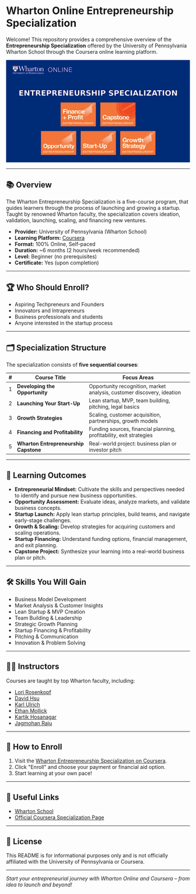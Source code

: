 # Wharton Online Entrepreneurship Specialization

Welcome! This repository provides a comprehensive overview of the **Entrepreneurship Specialization** offered by the University of Pennsylvania Wharton School through the Coursera online learning platform.

![pl](assets/ES_BG_5.png)

---

## 📚 Overview

The Wharton Entrepreneurship Specialization is a five-course program, that guides learners through the process of launching and growing a startup. Taught by renowned Wharton faculty, the specialization covers ideation, validation, launching, scaling, and financing new ventures.

- **Provider:** University of Pennsylvania (Wharton School)
- **Learning Platform:** [Coursera](https://www.coursera.org/specializations/wharton-entrepreneurship)
- **Format:** 100% Online, Self-paced
- **Duration:** ~6 months (2 hours/week recommended)
- **Level:** Beginner (no prerequisites)
- **Certificate:** Yes (upon completion)

---

## 🏆 Who Should Enroll?

- Aspiring Techpreneurs and Founders
- Innovators and Intrapreneurs
- Business professionals and students
- Anyone interested in the startup process

---

## 🗂️ Specialization Structure

The specialization consists of **five sequential courses**:

| # | Course Title                                      | Focus Areas |
|---|---------------------------------------------------|-------------|
| 1 | **Developing the Opportunity**                    | Opportunity recognition, market analysis, customer discovery, ideation |
| 2 | **Launching Your Start-Up**                       | Lean startup, MVP, team building, pitching, legal basics |
| 3 | **Growth Strategies**                             | Scaling, customer acquisition, partnerships, growth models |
| 4 | **Financing and Profitability**                   | Funding sources, financial planning, profitability, exit strategies |
| 5 | **Wharton Entrepreneurship Capstone**             | Real-world project: business plan or investor pitch |

---

## 🎯 Learning Outcomes

- **Entrepreneurial Mindset:** Cultivate the skills and perspectives needed to identify and pursue new business opportunities.
- **Opportunity Assessment:** Evaluate ideas, analyze markets, and validate business concepts.
- **Startup Launch:** Apply lean startup principles, build teams, and navigate early-stage challenges.
- **Growth & Scaling:** Develop strategies for acquiring customers and scaling operations.
- **Startup Financing:** Understand funding options, financial management, and exit planning.
- **Capstone Project:** Synthesize your learning into a real-world business plan or pitch.

---

## 🛠️ Skills You Will Gain

- Business Model Development
- Market Analysis & Customer Insights
- Lean Startup & MVP Creation
- Team Building & Leadership
- Strategic Growth Planning
- Startup Financing & Profitability
- Pitching & Communication
- Innovation & Problem Solving

---

## 👨‍🏫 Instructors

Courses are taught by top Wharton faculty, including:

- [Lori Rosenkopf](https://mgmt.wharton.upenn.edu/profile/rosenkol)
- [David Hsu](https://mgmt.wharton.upenn.edu/profile/dhsu)
- [Karl Ulrich](https://oid.wharton.upenn.edu/profile/ulrich)
- [Ethan Mollick](https://mgmt.wharton.upenn.edu/profile/emollick)
- [Kartik Hosanagar](https://oid.wharton.upenn.edu/profile/kartikh)
- [Jagmohan Raju](https://marketing.wharton.upenn.edu/profile/rajuj)

---

## 🚀 How to Enroll

1. Visit the [Wharton Entrepreneurship Specialization on Coursera](https://www.coursera.org/specializations/wharton-entrepreneurship).
2. Click "Enroll" and choose your payment or financial aid option.
3. Start learning at your own pace!

---

## 🔗 Useful Links

- [Wharton School](https://platform.onlinelearning.upenn.edu/offering/entrepreneurship-specialization-a0Q2E00000JmMP5UAN)
- [Official Coursera Specialization Page](https://www.coursera.org/specializations/wharton-entrepreneurship)


---

## 📜 License

This README is for informational purposes only and is not officially affiliated with the University of Pennsylvania or Coursera.

---

*Start your entrepreneurial journey with Wharton Online and Coursera – from idea to launch and beyond!*
